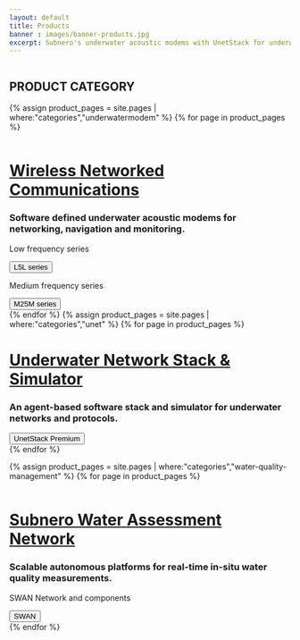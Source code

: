 ```yaml
---
layout: default
title: Products
banner : images/banner-products.jpg
excerpt: Subnero's underwater acoustic modems with UnetStack for underwater wireless communication and networking and SWAN for real-time water-quality monitoring.
---
```

<div class='full tall' style='background-image: url({{site.baseurl}}/{{page.banner}});'>
  <div class='row'>
    <div class='large-12 columns'>
      <!-- {% include section-header.html title=page.title tagline=page.tagline color=page.title_color class="big" %} -->
    </div>
  </div>
  <div class='four spacing'></div>
  <div class='four spacing'></div>
</div>

<div class='full'>
  <div class='type-container'>
      <h2>PRODUCT CATEGORY</h2>
  </div>

  <!-- <div class ='category-container '> -->
  {% assign product_pages = site.pages | where:"categories","underwatermodem" %}
  {% for page in product_pages %}
  <div class='category-container bg-grey'>
    <div class='category-row'>
        <div class='large-3 columns category-img'>
          <img alt="" src="{{site.baseurl}}/{{page.thumbnail}}"/>
        </div>
        <div class='large-9 columns'>
          <div class='category-content'>
            <h1><a href="{{site.baseurl}}/products/modem.html">Wireless Networked Communications</a></h1>
            <h3>Software defined underwater acoustic modems for networking, navigation and monitoring.</h3>
            <div class='media'>
              <div class='modem-type'>
              <p>Low frequency series</p>
              <a href='{{site.baseurl}}/products/modem.html?&name=radio-two'><button>L5L series</button></a>
              </div>
              <div class='modem-type'>
              <p>Medium frequency series</p>
              <a href='{{site.baseurl}}/products/modem.html?&name=radio-three'><button>M25M series</button></a>
              </div>
            </div>
          </div>
      </div>
    </div>
  </div>
  {% endfor %}
  {% assign product_pages = site.pages | where:"categories","unet" %}
  {% for page in product_pages %}
  <div class='category-container'>
    <div class='category-row'>
      <div class='large-3 columns category-img'>
        <img alt="" src="{{site.baseurl}}/{{page.thumbnail}}"/>
      </div>   
      <div class='large-9 columns'> 
        <div class='category-content'>
          <h1><a href="{{site.baseurl}}/products/unet.html" class='unet-color'>Underwater Network Stack & Simulator</a></h1>
          <h3>An agent-based software stack and simulator for underwater networks and protocols.</h3>
          <div class='media'>
            <div class='modem-type'>
            <a href='{{site.baseurl}}/products/unet.html'><button class='unet'>UnetStack Premium</button></a>
            </div>
          </div>
        </div>
      </div>
    </div>
  </div>
  {% endfor %}

  {% assign product_pages = site.pages | where:"categories","water-quality-management" %}
  {% for page in product_pages %}
  <div class ='category-container bg-grey'>
    <div class='category-row'>    
      <div class='large-3 columns category-img'>
        <img alt="" src="{{site.baseurl}}/{{page.thumbnail}}"/> 
      </div>
      <div class='large-9 columns'>       
        <div class='category-content'>
          <h1><a href="{{site.baseurl}}/products/swan.html">Subnero Water Assessment Network</a></h1>
          <h3>Scalable autonomous platforms for real-time in-situ water quality measurements.</h3>
          <div class='media'>
            <div class='modem-type'>
            <p>SWAN Network and components</p>
            <a href='{{site.baseurl}}/products/swan.html'><button>SWAN</button></a>
            </div>
          </div>
        </div>
      </div>
    </div>
  </div>
    {% endfor %}
<!-- </div> -->
<div class='four spacing'></div>
</div>
